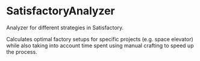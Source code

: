 # SatisfactoryAnalyzer
Analyzer for different strategies in Satisfactory.

Calculates optimal factory setups for specific projects (e.g. space elevator) while also taking into account time spent using manual crafting to speed up the process.
